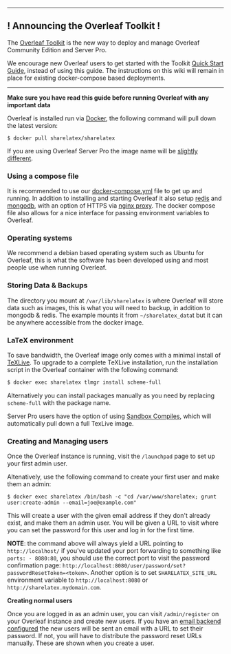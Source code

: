 ----

## ! Announcing the Overleaf Toolkit !

The [Overleaf Toolkit](https://github.com/overleaf/toolkit) is the new way to deploy and manage Overleaf Community Edition and Server Pro.

We encourage new Overleaf users to get started with the Toolkit [Quick Start Guide](https://github.com/overleaf/toolkit/blob/master/doc/quick-start-guide.md), instead of using this guide. The instructions on this wiki will remain in place for existing docker-compose based deployments.

----




**Make sure you have read this guide before running Overleaf with any important data** 

Overleaf is installed run via [Docker](https://www.docker.com/), the following command will pull down the latest version:

```
$ docker pull sharelatex/sharelatex
```

If you are using Overleaf Server Pro the image name will be [slightly different](https://github.com/overleaf/overleaf/wiki/Server-Pro:-setup).

### Using a compose file

It is recommended to use our [docker-compose.yml](https://github.com/overleaf/overleaf/blob/master/docker-compose.yml) file to get up and running. In addition to installing and starting Overleaf it also setup [redis](https://redis.io/) and [mongodb](https://www.mongodb.com/), with an option of HTTPS via [nginx proxy](https://docs.nginx.com/nginx/admin-guide/web-server/reverse-proxy/). The docker compose file also allows for a nice interface for passing environment variables to Overleaf.

### Operating systems
We recommend a debian based operating system such as Ubuntu for Overleaf, this is what the software has been developed using and most people use when running Overleaf.

### Storing Data & Backups

The directory you mount at `/var/lib/sharelatex` is where Overleaf will store data such as images, this is what you will need to backup, in addition to mongodb & redis. The example mounts it from  `~/sharelatex_data`t but it can be anywhere accessible from the docker image. 

### LaTeX environment

To save bandwidth, the Overleaf image only comes with a minimal install of [TeXLive](https://www.tug.org/texlive/). To upgrade to a complete TeXLive installation, run the installation script in the Overleaf container with the following command:

```bash
$ docker exec sharelatex tlmgr install scheme-full
```

Alternatively you can install packages manually as you need by replacing `scheme-full` with the package name.

Server Pro users have the option of using [Sandbox Compiles](https://github.com/sharelatex/sharelatex/wiki/Server-Pro:-sandboxed-compiles), which will automatically pull down a full TexLive image. 


### Creating and Managing users

Once the Overleaf instance is running, visit the `/launchpad` page to set up your first admin user. 

Altenatively, use the following command to create your first user and make them an admin:

```
$ docker exec sharelatex /bin/bash -c "cd /var/www/sharelatex; grunt user:create-admin --email=joe@example.com"
```

This will create a user with the given email address if they don't already exist, and make them an admin user. You will be given a URL to visit where you can set the password for this user and log in for the first time.

**NOTE**: the command above will always yield a URL pointing to `http://localhost/` if you've updated your port forwarding to something like `ports: - 8080:80`, you should use the correct port to visit the password confirmation page: `http://localhost:8080/user/password/set?passwordResetToken=<token>`. Another option is to set `SHARELATEX_SITE_URL` environment variable to `http://localhost:8080` or `http://sharelatex.mydomain.com`.

**Creating normal users**

Once you are logged in as an admin user, you can visit `/admin/register` on your Overleaf instance and create new users. If you have an [email backend configured](https://github.com/overleaf/overleaf/wiki/Configuring-SMTP-Email) the new users will be sent an email with a URL to set their password. If not, you will have to distribute the password reset URLs manually. These are shown when you create a user.

